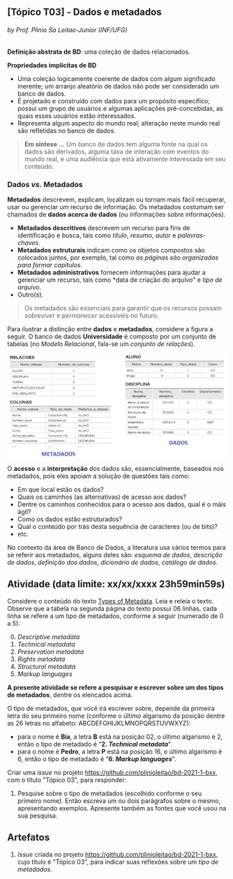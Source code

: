 ## [Tópico T03] - Dados e metadados
###### *by Prof. Plinio Sa Leitao-Junior (INF/UFG)*

**Definição abstrata de BD**: uma coleção de dados relacionados.

**Propriedades implícitas de BD**
- Uma coleção logicamente coerente de dados com algum significado inerente; um arranjo aleatório de dados não pode ser considerado um banco de dados.
- É projetado e construído com dados para um propósito específico; possui um grupo de usuários e algumas aplicações pré-concebidas, as quais esses usuários estão interessados.
- Representa algum aspecto do mundo real; alteração neste mundo real são refletidas no banco de dados.

> **Em síntese …** Um banco de dados tem alguma fonte na qual os dados são derivados, alguma taxa de interação com eventos do mundo real, e uma audiência que está ativamente interessada em seu conteúdo.

### Dados *vs.* Metadados

**Metadados** descrevem, explicam, localizam ou tornam mais fácil recuperar, usar ou gerenciar um recurso de informação. Os metadados costumam ser chamados de **dados acerca de dados** (ou informações sobre informações).
- **Metadados descritivos** descrevem um recurso para fins de identificação e busca, tais como *título*, *resumo*, *autor* e *palavras-chaves*.
- **Metadados estruturais** indicam como os objetos compostos são colocados juntos, por exemplo, tal como *as páginas são organizadas para formar capítulos*.
- **Metadados administrativos** fornecem informações para ajudar a gerenciar um recurso, tais como *data de criação do arquivo" e *tipo de arquivo*.
- Outro(s).

> Os metadados são essenciais para garantir que os recursos possam *sobreviver* e *permanecer* acessíveis no futuro. 

Para ilustrar a distinção entre **dados** e **metadados**, considere a figura a seguir. O banco de dados **Universidade** é composto por um conjunto de tabelas (no *Modelo Relacional*, fala-se um *conjunto de relações*).

<img src="../media/fig-metadados.jpg" width="700">

O **acesso** e a **interpretação** dos dados são, essencialmente, baseados nos metadados, pois eles apoiam a solução de questões tais como:
- Em que local estão os dados?
- Quais os caminhos (as alternativas) de acesso aos dados?
- Dentre os caminhos conhecidos para o acesso aos dados, qual é o máis ágil?
- Como os dados estão estruturados?
- Qual o conteúdo por trás desta sequência de caracteres (ou de bits)?
- etc.

No contexto da área de Banco de Dados, a literatura usa vários termos para se referir aos metadados, alguns deles são: *esquema de dados*, *descrição de dados*, *definição dos dados*, *dicionário de dados*, *catálogo de dados*.

## Atividade (data limite: **xx/xx/xxxx 23h59min59s**)

Considere o conteúdo do texto [Types of Metadata](../media/types-of-metadata.pdf). Leia e releia o texto.<br>
Observe que a tabela na segunda página do texto possui 06 linhas, cada linha se refere a um tipo de metadados, conforme a seguir (numerado de 0 a 5):

0. _Descriptive metadata_
1. _Technical metadata_
2. _Preservation metadata_
3. _Rights metadata_
4. _Structural metadata_
5. _Markup languages_

**A presente atividade se refere a pesquisar e escrever sobre um dos tipos de metadados**, dentre os elencados acima.

O tipo de metadados, que você irá escrever sobre, depende da primeira letra do seu primeiro nome (conforme o último algarismo da posição dentre as 26 letras no alfabeto: ABCDEFGHIJKLMNOPQRSTUVWXYZ):
- para o nome é **Bia**, a letra **B** está na posição 02, o último algarismo é 2, então o tipo de metadado é "**2. _Technical metadata_**".
- para o nome é **Pedro**, a letra **P** está na posição 16, o último algarismo é 6, então o tipo de metadado é "**6. _Markup languages_**".

Criar uma _issue_ no projeto https://github.com/plinioleitao/bd-2021-1-bxx, com o título "Tópico 03", para responder:  
1. Pesquise sobre o tipo de metadados (escolhido conforme o seu primeiro nome). Então escreva um ou dois parágrafos sobre o mesmo, apresentando exemplos. Apresente também as fontes que você usou na sua pesquisa.
   
## Artefatos

1. _Issue_ criada no projeto https://github.com/plinioleitao/bd-2021-1-bxx, cujo título é "Tópico 03", para indicar suas reflexões sobre um *tipo de metadados*.


